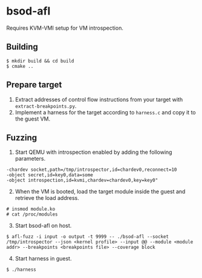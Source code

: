 # bsod-afl

Requires KVM-VMI setup for VM introspection.

## Building

```
$ mkdir build && cd build
$ cmake ..
```

## Prepare target

1) Extract addresses of control flow instructions from your target with `extract-breakpoints.py`.
2) Implement a harness for the target according to `harness.c` and copy it to the guest VM.

## Fuzzing

1) Start QEMU with introspection enabled by adding the following parameters.

```
-chardev socket,path=/tmp/introspector,id=chardev0,reconnect=10
-object secret,id=key0,data=some
-object introspection,id=kvmi,chardev=chardev0,key=key0"
```

2) When the VM is booted, load the target module inside the guest and retrieve the load address.

```
# insmod module.ko
# cat /proc/modules
```

3) Start bsod-afl on host.

```
$ afl-fuzz -i input -o output -t 9999 -- ./bsod-afl --socket /tmp/introspector --json <kernel profile> --input @@ --module <module addr> --breakpoints <breakpoints file> --coverage block
```

4) Start harness in guest.

```
$ ./harness
```